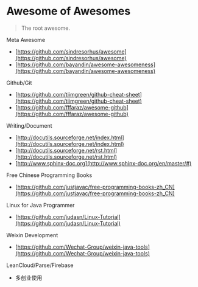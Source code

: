 # Awesome of Awesomes

> The root awesome.

Meta Awesome

- [https://github.com/sindresorhus/awesome](https://github.com/sindresorhus/awesome)
- [https://github.com/bayandin/awesome-awesomeness](https://github.com/bayandin/awesome-awesomeness)

Github/Git

- [https://github.com/tiimgreen/github-cheat-sheet](https://github.com/tiimgreen/github-cheat-sheet)
- [https://github.com/fffaraz/awesome-github](https://github.com/fffaraz/awesome-github)

Writing/Document

- [http://docutils.sourceforge.net/index.html](http://docutils.sourceforge.net/index.html)
- [http://docutils.sourceforge.net/rst.html](http://docutils.sourceforge.net/rst.html)
- [http://www.sphinx-doc.org](http://www.sphinx-doc.org/en/master/#)

Free Chinese Programming Books

- [https://github.com/justjavac/free-programming-books-zh_CN](https://github.com/justjavac/free-programming-books-zh_CN)

Linux for Java Programmer

- [https://github.com/judasn/Linux-Tutorial](https://github.com/judasn/Linux-Tutorial)

Weixin Development

- [https://github.com/Wechat-Group/weixin-java-tools](https://github.com/Wechat-Group/weixin-java-tools)

LeanCloud/Parse/Firebase

- 多创业使用